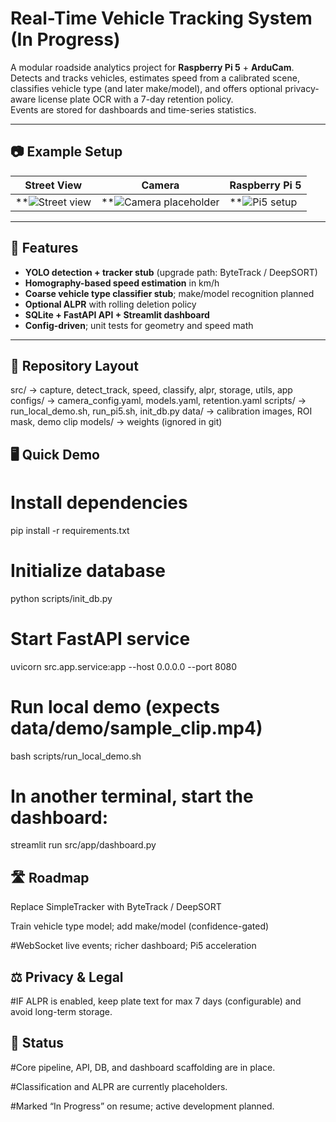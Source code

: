 # Real-Time Vehicle Tracking System (In Progress)

A modular roadside analytics project for **Raspberry Pi 5** + **ArduCam**.  
Detects and tracks vehicles, estimates speed from a calibrated scene, classifies vehicle type (and later make/model), and offers optional privacy-aware license plate OCR with a 7-day retention policy.  
Events are stored for dashboards and time-series statistics.

---

## 📷 Example Setup

| Street View | Camera | Raspberry Pi 5 |
|-------------|--------|----------------|
| **![Street view](https://github.com/user-attachments/assets/ff37e52f-da89-478d-9bde-f90f9941ab87) | **![Camera placeholder](https://github.com/user-attachments/assets/6d08bdfe-5148-44cd-b52b-36ef425a8678) | **![Pi5 setup](https://github.com/user-attachments/assets/8e94b32e-5664-4937-a104-27733ba844d5) |

---

## 🚀 Features

- **YOLO detection + tracker stub** (upgrade path: ByteTrack / DeepSORT)
- **Homography-based speed estimation** in km/h
- **Coarse vehicle type classifier stub**; make/model recognition planned
- **Optional ALPR** with rolling deletion policy
- **SQLite + FastAPI API + Streamlit dashboard**
- **Config-driven**; unit tests for geometry and speed math

---

## 📂 Repository Layout
src/        → capture, detect_track, speed, classify, alpr, storage, utils, app
configs/    → camera_config.yaml, models.yaml, retention.yaml
scripts/    → run_local_demo.sh, run_pi5.sh, init_db.py
data/       → calibration images, ROI mask, demo clip
models/     → weights (ignored in git)


## 🖥️ Quick Demo
# Install dependencies
pip install -r requirements.txt

# Initialize database
python scripts/init_db.py

# Start FastAPI service
uvicorn src.app.service:app --host 0.0.0.0 --port 8080

# Run local demo (expects data/demo/sample_clip.mp4)
bash scripts/run_local_demo.sh

# In another terminal, start the dashboard:
streamlit run src/app/dashboard.py

## 🛣️ Roadmap
Replace SimpleTracker with ByteTrack / DeepSORT

Train vehicle type model; add make/model (confidence-gated)

#WebSocket live events; richer dashboard; Pi5 acceleration

## ⚖️ Privacy & Legal

#IF ALPR is enabled, keep plate text for max 7 days (configurable) and avoid long-term storage.

## 📌 Status
#Core pipeline, API, DB, and dashboard scaffolding are in place.

#Classification and ALPR are currently placeholders.

#Marked “In Progress” on resume; active development planned.


